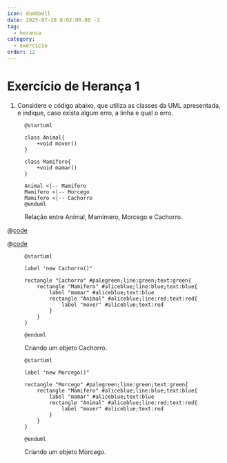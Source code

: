 ```yaml
---
icon: dumbbell
date: 2025-07-28 8:02:00.00 -3
tag:
  - heranca
category:
  - exercicio
order: 12
---
```


# Exercício de Herança 1

1. Considere o código abaixo, que utiliza as classes da UML apresentada, e indique, caso exista algum erro, a linha e qual o erro.

<figure>

```plantuml{kroki=true}
@startuml

class Animal{
    +void mover()
}

class Mamifero{
    +void mamar()
}

Animal <|-- Mamifero
Mamifero <|-- Morcego
Mamifero <|-- Cachorro
@enduml
```

<figcaption>Relação entre Animal, Mamímero, Morcego e Cachorro.</figcaption>
</figure>

@[code](../code/heranca/code1.java)

@[code](../code/heranca/code2.java)


<figure>

```plantuml{kroki=true}
@startuml 

label "new Cachorro()"

rectangle "Cachorro" #palegreen;line:green;text:green{
    rectangle "Mamifero" #aliceblue;line:blue;text:blue{
        label "mamar" #aliceblue;text:blue   
        rectangle "Animal" #aliceblue;line:red;text:red{
            label "mover" #aliceblue;text:red   
        }
    }
} 

@enduml
```

<figcaption>Criando um objeto Cachorro.</figcaption>
</figure>

<figure>

```plantuml{kroki=true}
@startuml 

label "new Morcego()"

rectangle "Morcego" #palegreen;line:green;text:green{
    rectangle "Mamifero" #aliceblue;line:blue;text:blue{
        label "mamar" #aliceblue;text:blue   
        rectangle "Animal" #aliceblue;line:red;text:red{
            label "mover" #aliceblue;text:red   
        }
    }
} 

@enduml
```

<figcaption>Criando um objeto Morcego.</figcaption>
</figure>


